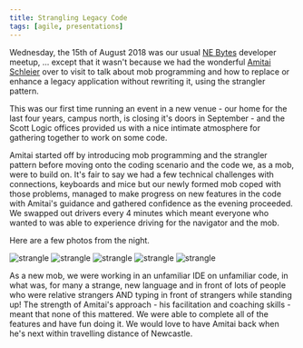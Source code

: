 ```yaml
---
title: Strangling Legacy Code
tags: [agile, presentations]
---
```


Wednesday, the 15th of August 2018 was our usual <a href="http://nebytes.net">NE Bytes</a> developer meetup, ...
except that it wasn't because we had the wonderful <a href="https://twitter.com/schmonz/">Amitai Schleier</a> over to visit to
talk about mob programming and how to replace or enhance a legacy application without rewriting it, using the strangler
pattern.

This was our first time running an event in a new venue - our home for the last four years, campus north, is closing it's doors
in September - and the Scott Logic offices provided us with a nice intimate atmosphere for gathering together to work on
some code.

Amitai started off by introducing mob programming and the strangler pattern before moving onto the coding scenario and the code we, as a mob,
were to build on. It's fair to say we had a few technical challenges with connections, keyboards and mice but our newly formed
mob coped with those problems, managed to make progress on new features in the code with Amitai's guidance and gathered
confidence as the evening proceeded. We swapped out drivers every 4 minutes which meant everyone who wanted to was able to
experience driving for the navigator and the mob.

Here are a few photos from the night.

<img src="/assets/img/posts/strangling-legacy-code/WP_20180815_19_59_51_Pro.jpg" alt="strangle" class="u-max-full-width" />

<img src="/assets/img/posts/strangling-legacy-code/WP_20180815_20_06_41_Pro.jpg" alt="strangle" class="u-max-full-width" />

<img src="/assets/img/posts/strangling-legacy-code/WP_20180815_20_16_21_Pro.jpg" alt="strangle" class="u-max-full-width" />

<img src="/assets/img/posts/strangling-legacy-code/WP_20180815_20_35_57_Pro.jpg" alt="strangle" class="u-max-full-width" />

<img src="/assets/img/posts/strangling-legacy-code/WP_20180815_20_46_34_Pro.jpg" alt="strangle" class="u-max-full-width" />

As a new mob, we were working in an unfamiliar IDE on unfamiliar code, in what was, for many a strange, new language and in front
of lots of people who were relative strangers AND typing in front of strangers while standing up! The strength of Amitai's approach - his
facilitation and coaching skills - meant that none of this mattered. We were able to complete all of the features and have fun
doing it. We would love to have Amitai back when he's next within travelling distance of Newcastle.
